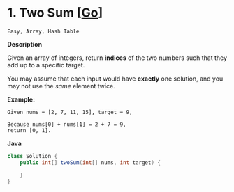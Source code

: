 # 1. Two Sum [[Go](https://github.com/Apollo4634/LeetCode/tree/master/src/array/solution/TwoSum_1.java)]

```Easy, Array, Hash Table ```

**Description**

Given an array of integers, return **indices** of the two numbers such that they add up to a specific target.

You may assume that each input would have **exactly** one solution, and you may not use the *same* element twice.

**Example:**

```
Given nums = [2, 7, 11, 15], target = 9,

Because nums[0] + nums[1] = 2 + 7 = 9,
return [0, 1].
```

**Java**

```java
class Solution {
    public int[] twoSum(int[] nums, int target) {

    }
}
```

